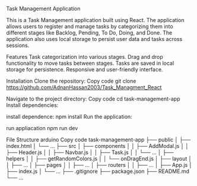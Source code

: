 Task Management Application

This is a Task Management application built using React. The application allows users to register and manage tasks by categorizing them into different stages like Backlog, Pending, To Do, Doing, and Done. The application also uses local storage to persist user data and tasks across sessions.



Features
Task categorization into various stages.
Drag and drop functionality to move tasks between stages.
Tasks are saved in local storage for persistence.
Responsive and user-friendly interface.




Installation
Clone the repository:
Copy code
git clone https://github.com/AdnanHassan2003/Task_Managment_React





Navigate to the project directory:
Copy code
cd task-management-app
Install dependencies:



install dependence:
npm install
Run the application:



run appliacation
npm  run dev




File Structure
arduino
Copy code
task-management-app
├── public
│   ├── index.html
│   └── ...
├── src
│   ├── components
│   │   ├── AddModal.js
│   │   ├── Header.js
│   │   ├── Navbar.js
│   │   ├── Task.js
│   │   └── ...
│   ├── helpers
│   │   ├── getRandomColors.js
│   │   └── onDragEnd.js
│   ├── layout
│   │   ├── ...
│   ├── pages
│   │   ├── ...
│   ├── routers
│   │   ├── ...
│   ├── App.js
│   ├── index.js
│   └── ...
├── .gitignore
├── package.json
├── README.md
└── ...